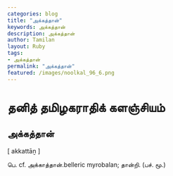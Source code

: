 ```yaml
---  
categories: blog  
title: "அக்கத்தான்"
keywords: அக்கத்தான்  
description: அக்கத்தான்
author: Tamilan  
layout: Ruby  
tags:     
- அக்கத்தான்
permalink: "அக்கத்தான்"  
featured: /images/noolkal_96_6.png  
--- 
```

# தனித் தமிழகராதிக் களஞ்சியம்
## அக்கத்தான்

[ akkattāṉ ]  
  
பெ. cf. அக்காத்தான்.belleric myrobalan; தான்றி. (பச். மூ.)